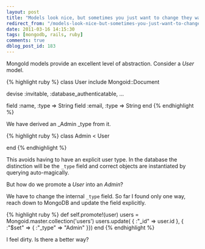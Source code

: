 ```yaml
---
layout: post
title: "Models look nice, but sometimes you just want to change they way they feel"
redirect_from: "/models-look-nice-but-sometimes-you-just-want-to-change-they-way-they-feel/"
date: 2011-03-16 14:15:30
tags: [mongodb, rails, ruby]
comments: true
dblog_post_id: 183
---
```

MongoId models provide an excellent level of abstraction. Consider a _User_ model.

{% highlight ruby %}
class User
  include Mongoid::Document

  devise :invitable, :database_authenticatable, ...

  field :name, :type => String
  field :email, :type => String
end
{% endhighlight %}

We have derived an _Admin _type from it.

{% highlight ruby %}
class Admin < User

end
{% endhighlight %}

This avoids having to have an explicit user type. In the database the distinction will be the `_type` field and correct objects are instantiated by querying auto-magically.

But how do we promote a _User_ into an _Admin_?

We have to change the internal `_type` field. So far I found only one way, reach down to MongoDB and update the field explicitly.

{% highlight ruby %}
def self.promote!(user)
    users = Mongoid.master.collection('users')
    users.update( { :"_id" => user.id }, { :"$set" => { :"_type" => "Admin" }})
end
{% endhighlight %}

I feel dirty. Is there a better way?

